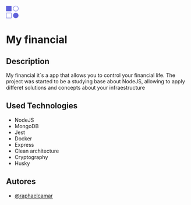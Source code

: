 
![Logo](/public/img/logo.png)


# My financial 

## Description
My financial it´s a app that allows you to control your financial life. The project was started to be a studying base about NodeJS, allowing to apply differet solutions and concepts about your infraestructure

## Used Technologies

- NodeJS
- MongoDB
- Jest
- Docker
- Express
- Clean architecture
- Cryptography
- Husky

## Autores
- [@raphaelcamar](https://www.github.com/raphaelcamar)
